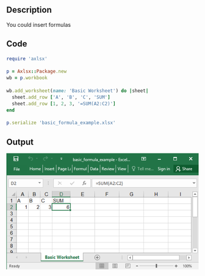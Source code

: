 ## Description

You could insert formulas

## Code

```ruby
require 'axlsx'

p = Axlsx::Package.new
wb = p.workbook

wb.add_worksheet(name: 'Basic Worksheet') do |sheet|
  sheet.add_row ['A', 'B', 'C', 'SUM']
  sheet.add_row [1, 2, 3, '=SUM(A2:C2)']
end

p.serialize 'basic_formula_example.xlsx'
```

## Output

![Output](images/basic_formula_example.png "Output")
